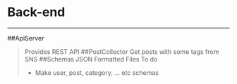Back-end
==========
- - -
##ApiServer
>Provides REST API
##PostCollector
>Get posts with some tags from SNS
##Schemas
>JSON Formatted Files
>To do
>- Make user, post, category, ... etc schemas